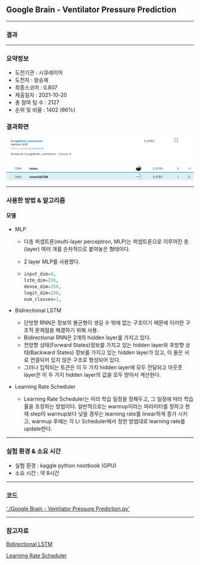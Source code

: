 ## Google Brain - Ventilator Pressure Prediction

------------

### 결과

----------------

### 요약정보

* 도전기관 : 시큐레이어
* 도전자 : 왕승재
* 최종스코어 : 0.807
* 제출일자 : 2021-10-20
* 총 참여 팀 수 : 2127
* 순위 및 비율 : 1402 (66%)

### 결과화면

![결과](screanshot/score.png)

![결과](screanshot/leaderboard.png)

----------

### 사용한 방법 & 알고리즘

#### 모델

* MLP

  * 다층 퍼셉트론(multi-layer perceptron, MLP)는 퍼셉트론으로 이루어진 층(layer) 여러 개를 순차적으로 붙여놓은 형태이다.

  * 2 layer MLP를 사용했다.

  * ```python
    input_dim=4,
    lstm_dim=256,
    dense_dim=256,
    logit_dim=256,
    num_classes=1,
    ```

* Bidirectional LSTM
  * 단방향 RNN은 정보의 불균형이 생길 수 밖에 없는 구조이기 때문에 이러한 구조적 문제점을 해결하기 위해 사용.
  * Bidirectional RNN은 2개의 hidden layer를 가지고 있다.
  * 전방향 상태(Forward States)정보를 가지고 있는 hidden layer와 후방향 상태(Backward States) 정보를 가지고 있는 hidden layer가 있고, 이 둘은 서로 연결되어 있지 않은 구조로 형성되어 있다.
  * 그러나 입력되는 토큰은 이 두 가지 hidden layer에 모두 전달되고 아웃풋 layer은 이 두 가지 hidden layer의 값을 모두 받아서 계산한다.
* Learning Rate Scheduler
  * Learning Rate Scheduler는 미리 학습 일정을 정해두고, 그 일정에 따라 학습률을 조정하는 방법이다. 일반적으로는 warmup이라는 파라미터를 정하고 현재 step이 warmup보다 낮을 경우는 learning rate를 linear하게 증가 시키고, warmup 후에는 각 Lr Scheduler에서 정한 방법대로 learning rate를 update한다.

-------------

### 실험 환경 & 소요 시간

* 실험 환경 : kaggle python nootbook (GPU)
* 소요 시간 : 약 8시간

-----------

### 코드

['./Google Brain - Ventilator Pressure Prediction.py'](https://github.com/essential2189/AI_Competitions_2/blob/main/kaggle/Google%20Brain%20-%20Ventilator%20Pressure%20Prediction/Google%20Brain%20-%20Ventilator%20Pressure%20Prediction.py)

-----------

### 참고자료

[Bidirectional LSTM](https://keras.io/api/layers/recurrent_layers/bidirectional/)

[Learning Rate Scheduler](https://keras.io/api/callbacks/learning_rate_scheduler/)

